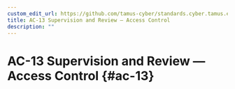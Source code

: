 ```yaml
---
custom_edit_url: https://github.com/tamus-cyber/standards.cyber.tamus.edu/tree/main/content/tamus.edu/TAMUS_profile.xml
title: AC-13 Supervision and Review — Access Control
description: ""
---
```


# AC-13 Supervision and Review — Access Control {#ac-13}

